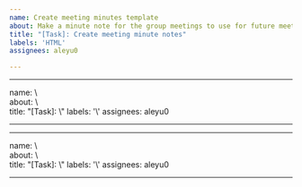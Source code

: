 ```yaml
---
name: Create meeting minutes template
about: Make a minute note for the group meetings to use for future meeting notes
title: "[Task]: Create meeting minute notes"
labels: 'HTML'
assignees: aleyu0

---
```

---
name: \\\
about: \\\
title: "[Task]: \\\"
labels: '\\\'
assignees: aleyu0

---
---
name: \\\
about: \\\
title: "[Task]: \\\"
labels: '\\\'
assignees: aleyu0

---
